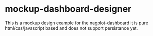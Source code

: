 mockup-dashboard-designer
=========================

This is a mockup design example for the nagplot-dashboard it is pure
html/css/javascript based and does not support persistance yet.
